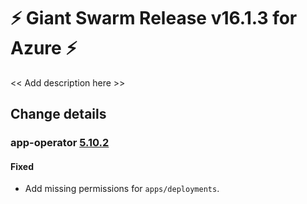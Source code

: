 # :zap: Giant Swarm Release v16.1.3 for Azure :zap:

<< Add description here >>

## Change details


### app-operator [5.10.2](https://github.com/giantswarm/app-operator/releases/tag/v5.10.2)

#### Fixed
- Add missing permissions for `apps/deployments`.



